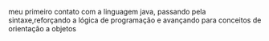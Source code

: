 meu primeiro contato com a linguagem java, passando pela sintaxe,reforçando a lógica de programação e avançando para conceitos de orientação a objetos
